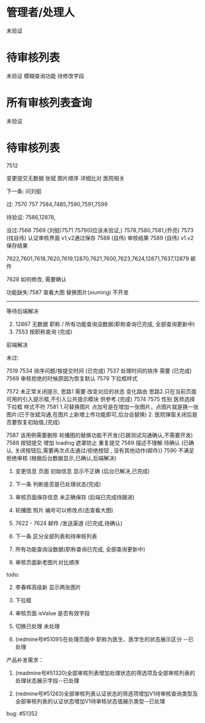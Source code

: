 # 管理者/处理人
未验证
# 待审核列表
未验证
模糊查询功能 待修改字段

# 所有审核列表查询
未验证

# 待审核列表
7512 

变更提交无数据 张斌
图片顺序 详细比对
医院相关

下一条: 问刘挺 


过: 7570  757  7584,7485,7590,7591,7599

待验证: 7586,12878,

没过:7566   7569 (刘挺)7571 7579(0应该未验证,) 7578,7580,7581,(乔亮)
7573 (找自伟)  认证审核界面 v1,v2通过保存
7588 (自伟) 审核结果
7589 (自伟) v1.v2保存结果

7622,7601,7618,7620,7619,12870,7621,7600,7623,7624,12871,7637,12879  邮件

7628 如何修改, 需要确认

功能缺失:7587 查看大图 替换图片(xiuming) 不开发

---


等待后端解决


2. 12867 无数据  职称 / 所有功能查询没数据(职称查询已完成, 全部查询更新中)
4. 7553   按职称查询  (完成)

前端解决

未过:

7519  7534  排序问题/按提交时间 (已完成)
7537  处理时间的排序 需要 (已完成)
7569  审核拒绝的时候原因为恢复默认 
7579  下拉框样式

7572  未正常关闭提示, 思路1 需要 改变对应的状态 变化路由  思路2.只在当前页面可用的引入提示框,不引入公共提示模块 供参考.(完成)
7574 7575  性别 医师选择 下拉框 样式不符
7581 	1.可替换图片 
		点加号是在增加一张图片，点图片就是换一张图片(已于张斌沟通,在图片上新增上传功能即可,后台会替换)
		2. 医院弹窗关闭后是否要恢复初始值,(完成)
 	
7587 该用例需要删除  轮播图的替换功能不开发(已跟测试沟通确认,不需要开发)
7588 按钮提交 增加 loading 遮罩防止 重复提交
7589 描述不理解.待确认 (已确认,  关闭按钮后,需要再次点击通过/拒绝按钮 , 没有其他动作(邮件)}
7590 不满足  拒绝审核  (根据后台数据显示,已确认,后端解决)

1. 变更信息 页面 初始信息 显示不正确 (后台已解决,已完成)
2. 下一条 判断是否是已处理状态(完成)
3. 审核页面保存信息 未正确保存 (后端已完成待跟进)
4. 轮播图 照片 编号可以修改点(击查看大图) 



3. 7622 - 7624 邮件 /发送渠道 (已完成,待确认)
1. 下一条 区分全部列表和待审核列表 
2. 所有功能查询没数据(职称查询已完成, 全部查询更新中)
3. 审核页面新老图片对比顺序




todo:

2. 李春辉高级新   显示两张图片
3. 下拉框

1. 审核页面 isValue 是否有效字段
2. 切换已处理 未处理

3. (redmine号#51091)在处理页面中 职称为医生、医学生的状态展示区分   --已处理


产品补发需求：

1. (readmine号#51320)全部审核列表增加处理状态的筛选项及全部审核列表的处理状态展示字段--已处理
 
2. (redmine号#51263)全部审核列表认证状态的筛选项增加V1待审核查询类型及全部审核列表的认证状态增加V1待审核状态值展示类型--已处理
 
bug: #51352






